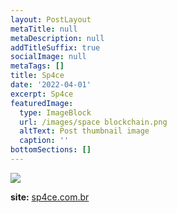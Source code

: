 ```yaml
---
layout: PostLayout
metaTitle: null
metaDescription: null
addTitleSuffix: true
socialImage: null
metaTags: []
title: Sp4ce
date: '2022-04-01'
excerpt: Sp4ce
featuredImage:
  type: ImageBlock
  url: /images/space blockchain.png
  altText: Post thumbnail image
  caption: ''
bottomSections: []
---
```

![](/images/capa%20sp4ce.png)



**site:** [sp4ce.com.br](sp4ce.com.br)
